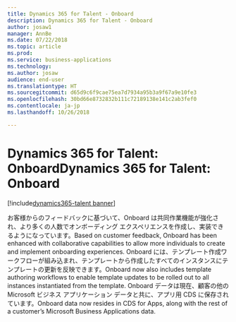 ```yaml
---
title: Dynamics 365 for Talent - Onboard
description: Dynamics 365 for Talent - Onboard
author: josaw1
manager: AnnBe
ms.date: 07/22/2018
ms.topic: article
ms.prod: 
ms.service: business-applications
ms.technology: 
ms.author: josaw
audience: end-user
ms.translationtype: HT
ms.sourcegitcommit: d65d9c6f9cae75ea7d7934a95b3a9f67a9e10fe3
ms.openlocfilehash: 30bd66e8732832b111c72189138e141c2ab3fef0
ms.contentlocale: ja-jp
ms.lasthandoff: 10/26/2018

---
```


#  <a name="dynamics365-for-talent-onboard"></a><span data-ttu-id="1ec72-103">Dynamics 365 for Talent: Onboard</span><span class="sxs-lookup"><span data-stu-id="1ec72-103">Dynamics 365 for Talent: Onboard</span></span>

[!include[dynamics365-talent banner](../../includes/dynamics365-talent.md)]



<span data-ttu-id="1ec72-104">お客様からのフィードバックに基づいて、Onboard は共同作業機能が強化され、より多くの人数でオンボーディング エクスペリエンスを作成し、実装できるようになっています。</span><span class="sxs-lookup"><span data-stu-id="1ec72-104">Based on customer feedback, Onboard has been enhanced with collaborative capabilities to allow more individuals to create and implement onboarding experiences.</span></span> <span data-ttu-id="1ec72-105">Onboard には、テンプレート作成ワークフローが組み込まれ、テンプレートから作成したすべてのインスタンスにテンプレートの更新を反映できます。</span><span class="sxs-lookup"><span data-stu-id="1ec72-105">Onboard now also includes template authoring workflows to enable template updates to be rolled out to all instances instantiated from the template.</span></span> <span data-ttu-id="1ec72-106">Onboard データは現在、顧客の他の Microsoft ビジネス アプリケーション データと共に、アプリ用 CDS に保存されています。</span><span class="sxs-lookup"><span data-stu-id="1ec72-106">Onboard data now resides in CDS for Apps, along with the rest of a customer’s Microsoft Business Applications data.</span></span> 



